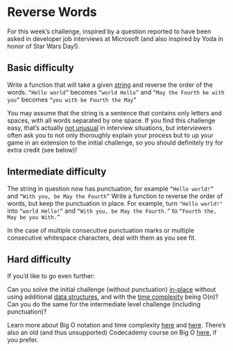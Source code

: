 # Reverse Words

For this week’s challenge, inspired by a question reported to have been asked in developer job interviews at Microsoft (and also inspired by Yoda in honor of Star Wars Day!).

## Basic difficulty

Write a function that will take a given [string](https://en.wikipedia.org/wiki/String_(computer_science)) and reverse the order of the words. `“Hello world”` becomes `“world Hello”` and `“May the Fourth be with you”` becomes `“you with be Fourth the May”`

You may assume that the string is a sentence that contains only letters and spaces, with all words separated by one space.
If you find this challenge easy, that’s actually [not unusual](https://discuss.codecademy.com/t/code-challenges-in-interviews/82161) in interview situations, but interviewers often ask you to not only thoroughly explain your process but to up your game in an extension to the initial challenge, so you should definitely try for extra credit (see below)!

## Intermediate difficulty

The string in question now has punctuation, for example `“Hello world!”` and `“With you, be May the Fourth”` Write a function to reverse the order of words, but keep the punctuation in place. For example, turn `"Hello world!"` into `“world Hello!”` and `“With you, be May the Fourth.”` to `“Fourth the, May be you With.”`

In the case of multiple consecutive punctuation marks or multiple consecutive whitespace characters, deal with them as you see fit.

## Hard difficulty

If you’d like to go even further:

Can you solve the initial challenge (without punctuation) [in-place](https://en.wikipedia.org/wiki/In-place_algorithm) without using additional [data structures](https://en.wikipedia.org/wiki/Data_structure), and with the [time complexity](https://en.wikipedia.org/wiki/Time_complexity) being O(n)? Can you do the same for the intermediate level challenge (including punctuation)?

Learn more about Big O notation and time complexity [here](https://stackoverflow.com/questions/487258/what-is-a-plain-english-explanation-of-big-o-notation) and [here](https://rob-bell.net/2009/06/a-beginners-guide-to-big-o-notation). There’s also an old (and thus unsupported) Codecademy course on Big O [here](https://www.codecademy.com/catalog), if you prefer.
